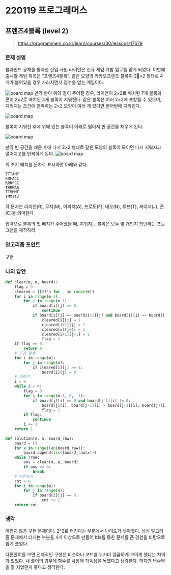# 220119 프로그래머스

## 프렌즈4블록 (level 2)

> https://programmers.co.kr/learn/courses/30/lessons/17679

### 문제 설명

블라인드 공채를 통과한 신입 사원 라이언은 신규 게임 개발 업무를 맡게 되었다. 이번에 출시할 게임 제목은 "프렌즈4블록".
같은 모양의 카카오프렌즈 블록이 2×2 형태로 4개가 붙어있을 경우 사라지면서 점수를 얻는 게임이다.

![board map](http://t1.kakaocdn.net/welcome2018/pang1.png)
만약 판이 위와 같이 주어질 경우, 라이언이 2×2로 배치된 7개 블록과 콘이 2×2로 배치된 4개 블록이 지워진다. 같은 블록은 여러 2×2에 포함될 수 있으며, 지워지는 조건에 만족하는 2×2 모양이 여러 개 있다면 한꺼번에 지워진다.

![board map](http://t1.kakaocdn.net/welcome2018/pang2.png)

블록이 지워진 후에 위에 있는 블록이 아래로 떨어져 빈 공간을 채우게 된다.

![board map](http://t1.kakaocdn.net/welcome2018/pang3.png)

만약 빈 공간을 채운 후에 다시 2×2 형태로 같은 모양의 블록이 모이면 다시 지워지고 떨어지고를 반복하게 된다.
![board map](http://t1.kakaocdn.net/welcome2018/pang4.png)

위 초기 배치를 문자로 표시하면 아래와 같다.

```
TTTANT
RRFACC
RRRFCC
TRRRAA
TTMMMF
TMMTTJ
```

각 문자는 라이언(R), 무지(M), 어피치(A), 프로도(F), 네오(N), 튜브(T), 제이지(J), 콘(C)을 의미한다

입력으로 블록의 첫 배치가 주어졌을 때, 지워지는 블록은 모두 몇 개인지 판단하는 프로그램을 제작하라.

### 알고리즘 포인트

구현

### 나의 답안

```python
def clear(m, n, board):
    flag = 0
    cleared = [[0]*n for _ in range(m)]
    for i in range(m-1):
        for j in range(n-1):
            if board[i][j] == 0:
                continue
            if board[i][j] == board[i+1][j] and board[i][j] == board[i][j+1] and board[i][j] == board[i+1][j+1]:
                cleared[i][j] = 1
                cleared[i+1][j] = 1
                cleared[i][j+1] = 1
                cleared[i+1][j+1] = 1
                flag = 1
    if flag == 0:
        return 0
    # 조건 발생
    for i in range(m):
        for j in range(n):
            if cleared[i][j] == 1:
                board[i][j] = 0
    # 내리기
    i = 0
    while i < n:
        flag = 0
        for j in range(m-1, 0, -1):
            if board[j][i] == 0 and board[j-1][i] != 0:
                board[j][i], board[j-1][i] = board[j-1][i], board[j][i]
                flag = 1
        if flag:
            continue
        i += 1
    return 1
    
def solution(m, n, board_raw):
    board = []
    for x in range(len(board_raw)):
        board.append(list(board_raw[x]))
    while True:
        ans = clear(m, n, board)
        if ans == 0:
            break
    # 빈칸세기
    cnt = 0
    for i in range(m):
        for j in range(n):
            if board[i][j] == 0:
                cnt += 1
    return cnt
```

### 생각

어렵지 않은 구현 문제이다. 2*2로 터진다는 부분에서 난이도가 낮아졌다. 삼성 알고리즘 문제에서 터지는 부분을 4개 이상으로 만들어 bfs를 통한 문제를 푼 경험을 바탕으로 쉽게 풀었다. 

다른풀이를 보면 전체적인 구현은 비슷하나 코드를 누가더 깔끔하게 보이게 했냐는 차이가 있었다. 내 풀이의 경우에 함수를 사용해 가독성을 높였다고 생각한다. 하지만 변수명을 잘 지었던게 좋다고 생각한다.



